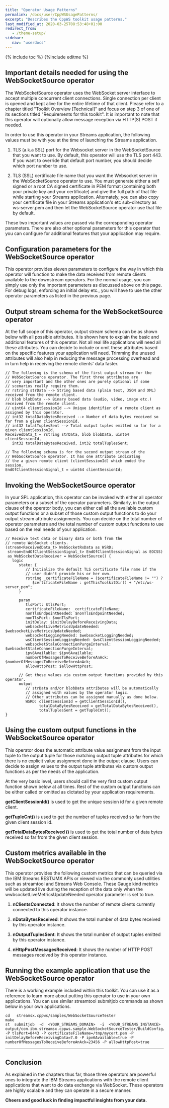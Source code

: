 ```yaml
---
title: "Operator Usage Patterns"
permalink: /docs/user/CppWSUsagePatterns/
excerpt: "Describes the CppWS toolkit usage patterns."
last_modified_at: 2020-03-25T08:53:48+01:00
redirect_from:
   - /theme-setup/
sidebar:
   nav: "userdocs"
---
```

{% include toc %}
{%include editme %}

## Important details needed for using the WebSocketSource operator
The WebSocketSource operator uses the WebSocket server interface to accept multiple concurrent client connections. Single connection per client is opened and kept alive for the entire lifetime of that client. Please refer to a chapter titled "Toolkit Overview [Technical]" and focus on step 3 of one of its sections titled "Requirements for this toolkit". It is important to note that this operator will optionally allow message reception via HTTP(S) POST if needed.

In order to use this operator in your Streams application, the following values must be with you at the time of launching the Streams application.

1. TLS (a.k.a SSL) port for the Websocket server in the WebSocketSource that you want to use. By default, this operator will use the TLS port 443. If you want to override that default port number, you should decide which port number to use.

2. TLS (SSL) certificate file name that you want the Websocket server in the WebSocketSource operator to use. You must generate either a self signed or a root CA signed certificate in PEM format (containing both your private key and your certificate) and give the full path of that file while starting your Streams application. Alternately, you can also copy your certificate file in your Streams application's etc sub-directory as ws-server.pem and then let the WebSocketSource operator use that file by default.

These two important values are passed via the corresponding operator parameters. There are also other optional parameters for this operator that you can configure for additional features that your application may require.

## Configuration parameters for the WebSocketSource operator
This operator provides eleven parameters to configure the way in which this operator will function to make the data received from remote clients available to the downstream operators. For the normal usage, you can simply use only the important parameters as discussed above on this page. For debug logs, enforcing an initial delay etc., you will have to use the other operator parameters as listed in the previous page.

## Output stream schema for the WebSocketSource operator
At the full scope of this operator, output stream schema can be as shown below with all possible attributes. It is shown here to explain the basic and additional features of this operator. Not all real life applications will need all these attributes. You can decide to include or omit these attributes based on the specific features your application will need. Trimming the unused attributes will also help in reducing the message processing overhead and in turn help in receiving the remote clients' data faster.

```
// The following is the schema of the first output stream for the
// WebSocketSource operator. The first three attributes are
// very important and the other ones are purely optional if some
// scenarios really require them.
// rstring strData --> String based data (plain text, JSON and XML) received from the remote client.
// blob blobData --> Binary based data (audio, video, image etc.) received from the remote client.
// uint64 clientSessionId --> Unique identifier of a remote client as assigned by this operator. 
// int32 totalDataBytesReceived --> Number of data bytes received so far from a given clientSessionId.
// int32 totalTuplesSent --> Total output tuples emitted so far for a given clientSessionId.
ReceivedData_t = rstring strData, blob blobData, uint64 clientSessionId, 
   int32 totalDataBytesReceived, int32 totalTuplesSent;
```

```
// The following schema is for the second output stream of the
// WebSocketSource operator. It has one attribute indicating
// the a given remote client (clientSessionId) which ended the session.
EndOfClientSessionSignal_t = uint64 clientSessionId;
```

## Invoking the WebSocketSource operator
In your SPL application, this operator can be invoked with either all operator parameters or a subset of the operator parameters. Similarly, in the output clause of the operator body, you can either call all the available custom output functions or a subset of those custom output functions to do your output stream attribute assignments. You can decide on the total number of operator parameters and the total number of custom output functions to use based on the real needs of your application.

```
// Receive text data or binary data or both from the
// remote WebSocket clients.
(stream<ReceivedData_t> WebSocketRxData as WSRD;
 stream<EndOfClientSessionSignal_t> EndOfClientSessionSignal as EOCSS) 
 as WebSocketDataReceiver = WebSocketSource() {
   logic
      state: {
         // Initialize the default TLS certificate file name if the 
         // user didn't provide his or her own.
         rstring _certificateFileName = ($certificateFileName != "") ?
            $certificateFileName : getThisToolkitDir() + "/etc/ws-server.pem";
      }
				
      param
         tlsPort: $tlsPort;
         certificateFileName: _certificateFileName;
         nonTlsEndpointNeeded: $nonTlsEndpointNeeded;
         nonTlsPort: $nonTlsPort;
         initDelay: $initDelayBeforeReceivingData;
         websocketLiveMetricsUpdateNeeded: $websocketLiveMetricsUpdateNeeded;
         websocketLoggingNeeded: $websocketLoggingNeeded;
         wsClientSessionLoggingNeeded: $wsClientSessionLoggingNeeded;
         websocketStaleConnectionPurgeInterval: $websocketStaleConnectionPurgeInterval;
         ipv6Available: $ipv6Available;
         numberOfMessagesToReceiveBeforeAnAck: $numberOfMessagesToReceiveBeforeAnAck;
         allowHttpPost: $allowHttpPost;
			
      // Get these values via custom output functions provided by this operator.
      output
         // strData and/or blobData attributes will be automatically
         // assigned with values by the operator logic.
         // Other attributes can be assigned manually as done below.
         WSRD: clientSessionId = getClientSessionId(),
               totalDataBytesReceived = getTotalDataBytesReceived(), 
               totalTuplesSent = getTupleCnt();
}
```

## Using the custom output functions in the WebSocketSource operator
This operator does the automatic attribute value assignment from the input tuple to the output tuple for those matching output tuple attributes for which there is no explicit value assignment done in the output clause. Users can decide to assign values to the output tuple attributes via custom output functions as per the needs of the application.

At the very basic level, users should call the very first custom output function shown below at all times. Rest of the custom output functions can be either called or omitted as dictated by your application requirements.

**getClientSessionId()** is used to get  the unique session id for a given remote client.

**getTupleCnt()** is used to get the number of tuples received so far from the given client session id.

**getTotalDataBytesReceived ()** is used to get the total number of data bytes received so far from the given client session.

## Custom metrics available in the WebSocketSource operator
This operator provides the following custom metrics that can be queried via the IBM Streams REST/JMX APIs or viewed via the commonly used utilities such as streamtool and Streams Web Console. These Gauge kind metrics will be updated live during the reception of the data only when the wwbsocketLiveMetricsUpdateNeeded operator parameter is set to true.

1. **nClientsConnected**: It shows the number of remote clients currently connected to this operator instance.

2. **nDataBytesReceived**: It shows the total number of data bytes received by this operator instance.

3. **nOutputTuplesSent**: It shows the total number of output tuples emitted by this operator instance.

4. **nHttpPostMessagesReceived**: It shows the number of HTTP POST messages received by this operator instance.

## Running the example application that use the WebSocketSource operator
There is a working example included within this toolkit. You can use it as a reference to learn more about putting this operator to use in your own applications. You can use similar streamtool submitjob commands as shown below in your own applications.

```
cd   streamsx.cppws/samples/WebSocketSourceTester
make
st  submitjob  -d  <YOUR_STREAMS_DOMAIN>  -i  <YOUR_STREAMS_INSTANCE>  output/com.ibm.streamsx.cppws.sample.WebSocketSourceTester/BuildConfig/com.ibm.streamsx.cppws.sample.WebSocketSourceTester.sab -P tlsPort=8443 -P certificateFileName=/tmp/mycert.pem -P initDelayBeforeReceivingData=7.0 -P ipv6Available=true -P numberOfMessagesToReceiveBeforeAnAck=23456 -P allowHttpPost=true
```

*******************************

## Conclusion
As explained in the chapters thus far, those three operators are powerful ones to integrate the IBM Streams applications with the remote client applications that want to do data exchange via WebSocket. These operators are highly scalable and they can operate in a secure manner. 

**Cheers and good luck in finding impactful insights from your data.**
